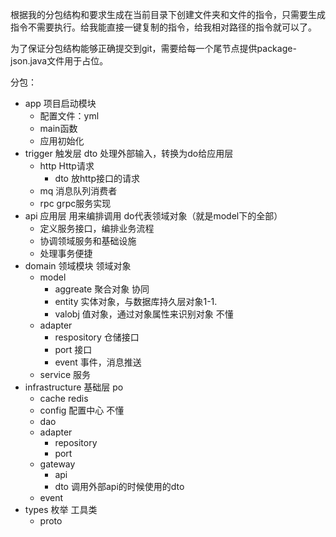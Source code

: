 根据我的分包结构和要求生成在当前目录下创建文件夹和文件的指令，只需要生成指令不需要执行。给我能直接一键复制的指令，给我相对路径的指令就可以了。

为了保证分包结构能够正确提交到git，需要给每一个尾节点提供package-json.java文件用于占位。

分包：
- app 项目启动模块
	- 配置文件：yml
	- main函数
	- 应用初始化
- trigger 触发层 dto 处理外部输入，转换为do给应用层
	- http Http请求
		- dto 放http接口的请求
	- mq 消息队列消费者
	- rpc grpc服务实现
- api 应用层 用来编排调用 do代表领域对象（就是model下的全部）
	- 定义服务接口，编排业务流程
	- 协调领域服务和基础设施
	- 处理事务便捷
- domain 领域模块 领域对象
	- model
		- aggreate 聚合对象 协同
		- entity 实体对象，与数据库持久层对象1-1.
		- valobj 值对象，通过对象属性来识别对象 不懂
	- adapter
		- respository 仓储接口
		- port 接口
		- event 事件，消息推送
	- service 服务
- infrastructure 基础层 po
	- cache redis
	- config 配置中心 不懂
	- dao
	- adapter
		- repository
		- port
	- gateway
		- api
		- dto 调用外部api的时候使用的dto
	- event
- types 枚举 工具类
	- proto